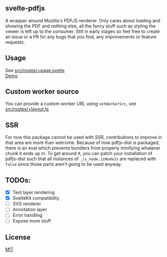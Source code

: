 ## svelte-pdfjs

A wrapper around Mozilla's PDFJS renderer. Only cares about loading and showing the PDF and nothing else, all the fancy stuff such as styling the viewer is left up to the consumer. Still in early stages so feel free to create an issue or a PR for any bugs that you find, any improvements or feature requests.

## Usage
See [src/routes/+page.svelte](src/routes/+page.svelte)  
[Demo](https://gtm-nayan.github.io/svelte-pdfjs)

## Custom worker source
You can provide a custom worker URL using `setWorkerSrc`, see [src/routes/+layout.ts](src/routes/+layout.ts)

## SSR
For now this package cannot be used with SSR, contributions to improve in that area are more than welcome. Because of how pdfjs-dist is packaged, there is an eval which prevents bundlers from properly minifying whatever chunk it ends up in. To get around it, you can patch your installation of pdfjs-dist such that all instances of `_is_node.isNodeJs` are replaced with `false` since those parts aren't going to be used anyway.

## TODOs:

- [x] Text layer rendering
- [x] SvelteKit compatibility
- [ ] SVG renderer
- [ ] Annotation layer
- [ ] Error handling
- [ ] Expose more stuff

## License

[MIT](LICENSE)
